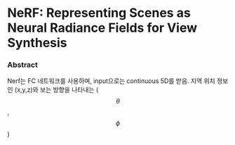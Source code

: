 # NeRF: Representing Scenes as Neural Radiance Fields for View Synthesis

### Abstract
Nerf는 FC 네트워크를 사용하며, input으로는 continuous 5D를 받음. 지역 위치 정보인 (x,y,z)와 보는 방향을 나타내는 ($$\theta$$, $$\phi$$)<br>
